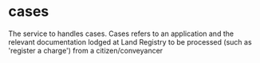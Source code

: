 cases
=====

The service to handles cases. Cases refers to an application and the relevant documentation lodged at Land Registry to be processed (such as 'register a charge') from a citizen/conveyancer
